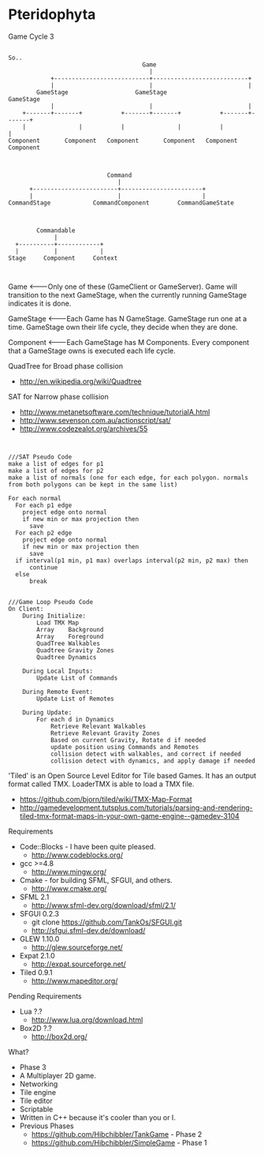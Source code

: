 Pteridophyta
============

Game Cycle 3
<pre><code>
So..
									  Game												
										|												
			+---------------------------+---------------------------+
			|							|							|
		GameStage					GameStage					GameStage				
			|							|							|
	+-------+-------+           +-------+-------+			+-------+-------+
	|				|			|			    |			|				|
Component		Component	Component		Component	Component		Component		



							Command
							   |
	  +------------------------+-----------------------+
	  |						   |					   |
CommandStage			CommandComponent		CommandGameState


  
		Commandable
			 |
  +----------+------------+		 
  |          |			  |
Stage     Component		Context


</code></pre>


Game 	  <---Only one of these (GameClient or GameServer). Game will transition to the next GameStage, 
			  when the currently running GameStage indicates it is done.
			  
GameStage <---Each Game has N GameStage. GameStage run one at a time. GameStage own their life cycle, 
			  they decide when they are done.
			  
Component <---Each GameStage has M Components. Every component that a GameStage owns is executed each life cycle. 

QuadTree for Broad phase collision
* http://en.wikipedia.org/wiki/Quadtree

SAT for Narrow phase collision
* http://www.metanetsoftware.com/technique/tutorialA.html
* http://www.sevenson.com.au/actionscript/sat/
* http://www.codezealot.org/archives/55

<pre><code>

///SAT Pseudo Code
make a list of edges for p1
make a list of edges for p2
make a list of normals (one for each edge, for each polygon. normals from both polygons can be kept in the same list)

For each normal
  For each p1 edge
    project edge onto normal
    if new min or max projection then 
	  save
  For each p2 edge
    project edge onto normal
    if new min or max projection then
      save
  if interval(p1 min, p1 max) overlaps interval(p2 min, p2 max) then
      continue
  else
      break
	  
	  
///Game Loop Pseudo Code
On Client:
	During Initialize:
		Load TMX Map
		Array 	 Background
		Array 	 Foreground
		QuadTree Walkables
		Quadtree Gravity Zones
		Quadtree Dynamics
		
	During Local Inputs:
		Update List of Commands
	
	During Remote Event:
		Update List of Remotes
	
	During Update:
		For each d in Dynamics
			Retrieve Relevant Walkables
			Retrieve Relevant Gravity Zones
			Based on current Gravity, Rotate d if needed
			update position using Commands and Remotes
			collision detect with walkables, and correct if needed
			collision detect with dynamics, and apply damage if needed
</code></pre>



'Tiled' is an Open Source Level Editor for Tile based Games.
It has an output format called TMX. LoaderTMX is able to load a TMX file.
* https://github.com/bjorn/tiled/wiki/TMX-Map-Format
* http://gamedevelopment.tutsplus.com/tutorials/parsing-and-rendering-tiled-tmx-format-maps-in-your-own-game-engine--gamedev-3104


Requirements
* Code::Blocks - I have been quite pleased.
  * http://www.codeblocks.org/
* gcc >=4.8 
  * http://www.mingw.org/
* Cmake - for building SFML, SFGUI, and others.
  * http://www.cmake.org/
* SFML 2.1
  * http://www.sfml-dev.org/download/sfml/2.1/
* SFGUI 0.2.3
  * git clone https://github.com/TankOs/SFGUI.git
  * http://sfgui.sfml-dev.de/download/
* GLEW 1.10.0
  * http://glew.sourceforge.net/
* Expat 2.1.0
  * http://expat.sourceforge.net/
* Tiled 0.9.1
  * http://www.mapeditor.org/

Pending Requirements
* Lua ?.?
  * http://www.lua.org/download.html
* Box2D ?.?
  * http://box2d.org/


What?
* Phase 3
* A Multiplayer 2D game.
* Networking
* Tile engine
* Tile editor
* Scriptable
* Written in C++ because it's cooler than you or I.
* Previous Phases
  * https://github.com/Hibchibbler/TankGame - Phase 2
  * https://github.com/Hibchibbler/SimpleGame - Phase 1
